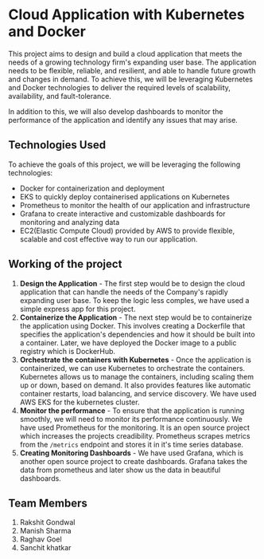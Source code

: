 # Cloud Application with Kubernetes and Docker

This project aims to design and build a cloud application that meets the needs of a growing technology firm's expanding user base. The application needs to be flexible, reliable, and resilient, and able to handle future growth and changes in demand. To achieve this, we will be leveraging Kubernetes and Docker technologies to deliver the required levels of scalability, availability, and fault-tolerance. 

In addition to this, we will also develop dashboards to monitor the performance of the application and identify any issues that may arise.

## Technologies Used

To achieve the goals of this project, we will be leveraging the following technologies:

- Docker for containerization and deployment
- EKS to quickly deploy containerised applications on Kubernetes
- Prometheus to monitor the health of our application and infrastructure
- Grafana to create interactive and customizable dashboards for monitoring and analyzing data
- EC2(Elastic Compute Cloud) provided by AWS to provide flexible, scalable and cost effective way to run our application.

## Working of the project
1. **Design the Application** - The first step would be to design the cloud application that can handle the needs of the Company's rapidly expanding user base. To keep the logic less comples, we have used a simple express app for this project.
2. **Containerize the Application** - The next step would be to containerize the application using Docker. This involves creating a Dockerfile that specifies the application's dependencies and how it should be built into a container. Later, we have deployed the Docker image to a public registry which is DockerHub.
3. **Orchestrate the containers with Kubernetes** - Once the application is containerized, we can use Kubernetes to orchestrate the containers. Kubernetes allows us to manage the containers, including scaling them up or down, based on demand. It also provides features like automatic container restarts, load balancing, and service discovery. We have used AWS EKS for the kubernetes cluster.
4. **Monitor the performance** - To ensure that the application is running smoothly, we will need to monitor its performance continuously. We have used Prometheus for the monitoring. It is an open source project which increases the projects creadibility. Prometheus scrapes metrics from the `/metrics` endpoint and stores it in it's time series database.
5. **Creating Monitoring Dashboards** - We have used Grafana, which is another open source project to create dashboards. Grafana takes the data from prometheus and later show us the data in beautiful dashboards.

## Team Members
1. Rakshit Gondwal
2. Manish Sharma
3. Raghav Goel
4. Sanchit khatkar
